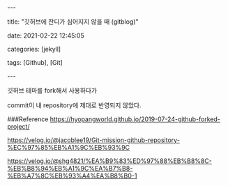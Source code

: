 \---



title: "깃허브에 잔디가 심어지지 않을 때 (gitblog)"



date: 2021-02-22 12:45:05



categories: [jekyll]



tags: [Github], [Git]



\---

깃허브 테마를 fork해서 사용하다가

commit이 내 repository에 제대로 반영되지 않았다.



###Reference
https://hyopangworld.github.io/2019-07-24-github-forked-project/

https://velog.io/@jacoblee19/Git-mission-github-repository-%EC%97%85%EB%A1%9C%EB%93%9C

https://velog.io/@shg4821/%EA%B9%83%ED%97%88%EB%B8%8C-%EB%B8%94%EB%A1%9C%EA%B7%B8-%EB%A7%8C%EB%93%A4%EA%B8%B0-1